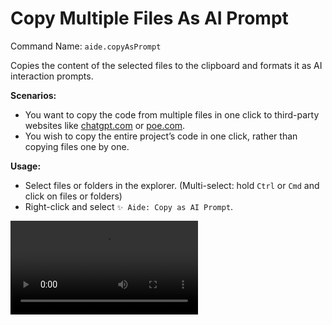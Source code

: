 # Copy Multiple Files As AI Prompt

Command Name: `aide.copyAsPrompt`

Copies the content of the selected files to the clipboard and formats it as AI interaction prompts.

**Scenarios:**

- You want to copy the code from multiple files in one click to third-party websites like [chatgpt.com](https://chatgpt.com) or [poe.com](https://poe.com).
- You wish to copy the entire project’s code in one click, rather than copying files one by one.

**Usage:**

- Select files or folders in the explorer. (Multi-select: hold `Ctrl` or `Cmd` and click on files or folders)
- Right-click and select `✨ Aide: Copy as AI Prompt`.

<Video src="/videos/aide-copy-as-prompt.mp4"/>

**Related Configuration:**

- You can customize the AI prompt template by configuring [`aide.aiPrompt`](../configuration/ai-prompt.md).

- You can ignore specific files or folders by modifying the [`aide.ignorePatterns`](../configuration/ignore-patterns.md) configuration.

- You can control whether to ignore files or folders specified in the `.gitignore` file by modifying the [`aide.respectGitIgnore`](../configuration/respect-git-ignore.md) configuration.
